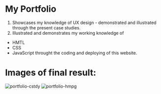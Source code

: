# My Portfolio

1. Showcases my knowledge of UX design - demonstrated and illustrated through the present case studies. 
2. Illustrated and demonstrates my working knowledge of 
  - HMTL
  - CSS
  - JavaScript
 throught the coding and deploying of this website. 
 
 # Images of final result:
![portfolio-cstdy](https://user-images.githubusercontent.com/35229155/61073285-f2df8680-a3c9-11e9-9c26-98e67eb007cd.png)
![portfolio-hmpg](https://user-images.githubusercontent.com/35229155/61073286-f2df8680-a3c9-11e9-9437-f1d755811a55.png)


 
